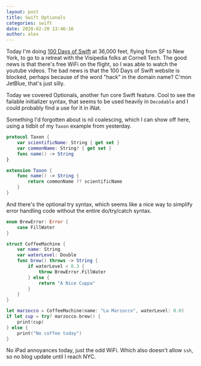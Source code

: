 ```yaml
---
layout: post
title: Swift Optionals
categories: swift
date: 2020-02-20 13:46:16
author: alex
---
```


Today I'm doing [100 Days of Swift](https://www.hackingwithswift.com/100) at 36,000 feet, flying from SF to New York, to go to a retreat with the Visipedia folks at Cornell Tech. The good news is that there's free WiFi on the flight, so I was able to watch the youtube videos. The bad news is that the 100 Days of Swift website is blocked, perhaps because of the word "hack" in the domain name? C'mon JetBlue, that's just silly.

Today we covered Optionals, another fun core Swift feature. Cool to see the failable initializer syntax, that seems to be used heavily in `Decodable` and I could probably find a use for it in iNat.

Something I'd forgotten about is nil coalescing, which I can show off here, using a tidbit of my `Taxon` example from yesterday.

```swift
protocol Taxon {
    var scientificName: String { get set }
    var commonName: String? { get set }
    func name() -> String
}

extension Taxon {
    func name() -> String {
        return commonName ?? scientificName
    }
}
```

And there's the optional try syntax, which seems like a nice way to simplify error handling code without the entire do/try/catch syntax.

```swift
enum BrewError: Error {
    case FillWater
}

struct CoffeeMachine {
    var name: String
    var waterLevel: Double
    func brew() throws -> String {
        if waterLevel < 0.3 {
            throw BrewError.FillWater
        } else {
            return "A Nice Cuppa"
        }
    }
}

let marzocco = CoffeeMachine(name: "La Marzocco", waterLevel: 0.0)
if let cup = try? marzocco.brew() {
    print(cup)
} else {
    print("No coffee today")
}
```

No iPad annoyances today, just the odd WiFi. Which also doesn't allow `ssh`, so no blog update until I reach NYC.

